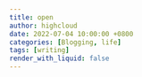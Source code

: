 ```yaml
---
title: open
author: highcloud
date: 2022-07-04 10:00:00 +0800
categories: [Blogging, life]
tags: [writing]
render_with_liquid: false
---
```

